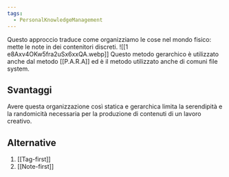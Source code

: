 ```yaml
---
tags:
  - PersonalKnowledgeManagement
---
```



Questo approccio traduce come organizziamo le cose nel mondo fisico: mette le note in dei contenitori discreti.
![[1 e8Axv4OKw5fra2uSx6xxQA.webp]]
Questo metodo gerarchico è utilizzato anche dal metodo [[P.A.R.A]] ed è il metodo utilizzato anche di comuni file system.

## Svantaggi
Avere questa organizzazione così statica e gerarchica limita la serendipità e la randomicità necessaria per la produzione di contenuti di un lavoro creativo.

## Alternative
1. [[Tag-first]]
2. [[Note-first]]